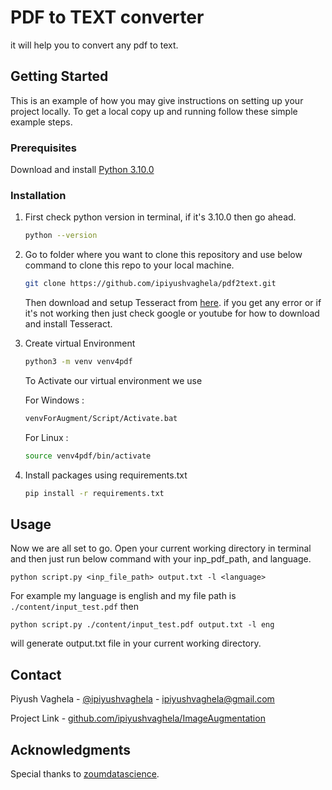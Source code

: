 
# PDF to TEXT converter

it will help you to convert any pdf to text.

## Getting Started

This is an example of how you may give instructions on setting up your project locally.
To get a local copy up and running follow these simple example steps.

### Prerequisites

Download and install [Python 3.10.0](https://www.python.org/ftp/python/3.10.0/python-3.10.0-amd64.exe)

### Installation

1. First check python version in terminal, if it's 3.10.0 then go ahead.
   ```sh
   python --version 
   ```

2. Go to folder where you want to clone this repository and use below command to clone this repo to your local machine.
   ```sh
   git clone https://github.com/ipiyushvaghela/pdf2text.git
   ```
   
   Then download and setup Tesseract from [here](https://tesseract-ocr.github.io/tessdoc/Installation.html).
   if you get any error or if it's not working then just check google or youtube for how to download and install Tesseract.
    
3. Create virtual Environment 
   ```sh
   python3 -m venv venv4pdf
   ```

   To Activate our virtual environment we use
   
   For Windows : 
   ```sh
   venvForAugment/Script/Activate.bat
   ```

   For Linux :
   ```sh
   source venv4pdf/bin/activate
   ```
4. Install packages using requirements.txt
   ```sh
   pip install -r requirements.txt
   ```
## Usage

Now we are all set to go. 
Open your current working directory in terminal and then just run below command with your inp_pdf_path, and language.
```
python script.py <inp_file_path> output.txt -l <language>
```

For example my language is english and my file path is ```./content/input_test.pdf``` then
```
python script.py ./content/input_test.pdf output.txt -l eng
```
will generate output.txt file in your current working directory.

## Contact

Piyush Vaghela - [@ipiyushvaghela](https://twitter.com/ipiyushvaghela) - ipiyushvaghela@gmail.com

Project Link -  [github.com/ipiyushvaghela/ImageAugmentation](https://github.com/ipiyushvaghela/pdf2text.git)

## Acknowledgments
Special thanks to [zoumdatascience](https://github.com/zoumdatascience/OCR).
